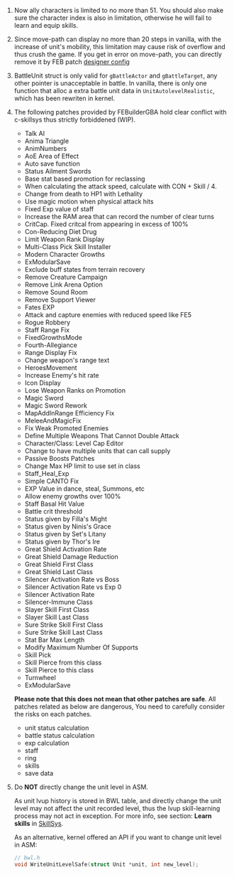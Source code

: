 1. Now ally characters is limited to no more than 51. You should also make sure the character index is also in limitation, otherwise he will fail to learn and equip skills.

2. Since move-path can display no more than 20 steps in vanilla, with the increase of unit's mobility, this limitation may cause risk of overflow and thus crush the game. If you get in error on move-path, you can directly remove it by FEB patch [designer config](../Patches/PATCH_DeignerConfig.txt)

3. BattleUnit struct is only valid for `gBattleActor` and `gBattleTarget`, any other pointer is unacceptable in battle. In vanilla, there is only one function that alloc a extra battle unit data in `UnitAutolevelRealistic`, which has been rewriten in kernel.

4. The following patches provided by FEBuilderGBA hold clear conflict with c-skillsys thus strictly forbiddened (WIP).
    - Talk AI
    - Anima Triangle
    - AnimNumbers
    - AoE Area of Effect
    - Auto save function
    - Status Ailment Swords
    - Base stat based promotion for reclassing
    - When calculating the attack speed, calculate with CON + Skill / 4.
    - Change from death to HP1 with Lethality
    - Use magic motion when physical attack hits
    - Fixed Exp value of staff
    - Increase the RAM area that can record the number of clear turns
    - CritCap. Fixed critcal from appearing in excess of 100%
    - Con-Reducing Diet Drug
    - Limit Weapon Rank Display
    - Multi-Class Pick Skill Installer
    - Modern Character Growths
    - ExModularSave
    - Exclude buff states from terrain recovery
    - Remove Creature Campaign
    - Remove Link Arena Option
    - Remove Sound Room
    - Remove Support Viewer
    - Fates EXP
    - Attack and capture enemies with reduced speed like FE5
    - Rogue Robbery
    - Staff Range Fix
    - FixedGrowthsMode
    - Fourth-Allegiance
    - Range Display Fix
    - Change weapon's range text
    - HeroesMovement
    - Increase Enemy's hit rate
    - Icon Display
    - Lose Weapon Ranks on Promotion
    - Magic Sword
    - Magic Sword Rework
    - MapAddInRange Efficiency Fix
    - MeleeAndMagicFix
    - Fix Weak Promoted Enemies
    - Define Multiple Weapons That Cannot Double Attack
    - Character/Class: Level Cap Editor
    - Change to have multiple units that can call supply
    - Passive Boosts Patches
    - Change Max HP limit to use set in class
    - Staff_Heal_Exp
    - Simple CANTO Fix
    - EXP Value in dance, steal, Summons, etc
    - Allow enemy growths over 100%
    - Staff Basal Hit Value
    - Battle crit threshold
    - Status given by Filla's Might
    - Status given by Ninis's Grace
    - Status given by Set's Litany
    - Status given by Thor's Ire
    - Great Shield Activation Rate
    - Great Shield Damage Reduction
    - Great Shield First Class
    - Great Shield Last Class
    - Silencer Activation Rate vs Boss
    - Silencer Activation Rate vs Exp 0
    - Silencer Activation Rate
    - Silencer-Immune Class
    - Slayer Skill First Class
    - Slayer Skill Last Class
    - Sure Strike Skill First Class
    - Sure Strike Skill Last Class
    - Stat Bar Max Length
    - Modify Maximum Number Of Supports
    - Skill Pick
    - Skill Pierce from this class
    - Skill Pierce to this class
    - Turnwheel
    - ExModularSave

    **Please note that this does not mean that other patches are safe**. All patches related as below are dangerous, You need to carefully consider the risks on each patches.

    - unit status calculation
    - battle status calculation
    - exp calculation
    - staff
    - ring
    - skills
    - save data

5. Do **NOT** directly change the unit level in ASM.

    As unit lvup history is stored in BWL table, and directly change the unit level may not affect the unit recorded level, thus the lvup skill-learning process may not act in exception. For more info, see section: **Learn skills** in [SkillSys](./SkillSys.md).

    As an alternative, kernel offered an API if you want to change unit level in ASM:

    ```c
    // bwl.h
    void WriteUnitLevelSafe(struct Unit *unit, int new_level);
    ```
